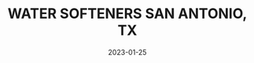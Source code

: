 ---
component: "service1_banner"
date: "2023-01-25"
title: WATER SOFTENERS SAN ANTONIO, TX
text: San Antonio Water Softener Systems Installation, Service and Repair. Home Water Softeners in San Antonio. 
textColor: white
featuredImage: ../../../images/service-gaines.webp
---